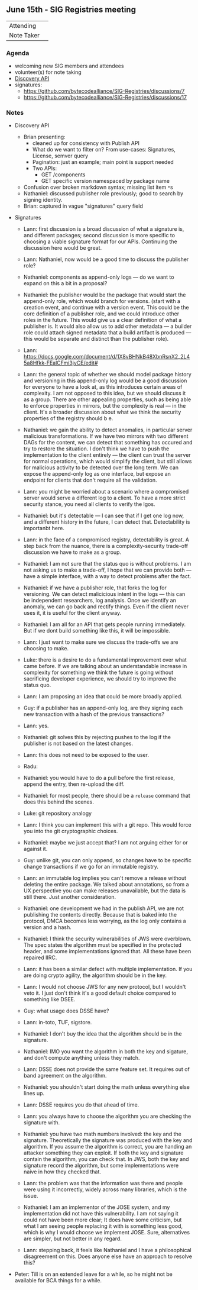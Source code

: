 ## June 15th - SIG Registries meeting

|          |      |
| -------- | -------- |
| Attending  |
| Note Taker | |

### Agenda
- welcoming new SIG members and attendees
- volunteer(s) for note taking
- [Discovery API](https://github.com/bytecodealliance/SIG-Registries/pull/16)
- signatures:
    - https://github.com/bytecodealliance/SIG-Registries/discussions/7
    - https://github.com/bytecodealliance/SIG-Registries/discussions/17


### Notes

* Discovery API
  * Brian presenting:
    * cleaned up for consistency with Publish API
    * What do we want to filter on? From use-cases:
      Signatures, License, semver query
    * Pagination: just an example; main point is support needed
    * Two APIs:
      * GET /components
      * GET specific version namespaced by package name
  * Confusion over broken markdown syntax; missing list item `*`s
  * Nathaniel: discussed publisher role previously; good to search by signing identity.
  * Brian: captured in vague "signatures" query field

* Signatures
  * Lann: first discussion is a broad discussion of what a signature is, and different packages; second discussion is more specific to choosing a viable signature format for our APIs. Continuing the discussion here would be great.
  * Lann: Nathaniel, now would be a good time to discuss the publisher role?
  * Nathaniel: components as append-only logs — do we want to expand on this a bit in a proposal?
  * Nathaniel: the publisher would be the package that would start the append-only role, which would branch for versions. (start with a creation event, and continue with a version event. This could be the core definition of a publisher role, and we could introduce other roles in the future. This would give us a clear definition of what a publisher is. It would also allow us to add other metadata — a builder role could attach signed metadata that a build artifact is produced — this would be separate and distinct than the publisher role).
  * Lann: https://docs.google.com/document/d/1X8vBHNkB48XbnRsnX2_2L45a8Hfkk-FEalCFmi3jvCE/edit#
  * Lann: the general topic of whether we should model package history and versioning in this append-only log would be a good discussion for everyone to have a look at, as this introduces certain areas of complexity. I am not opposed to this idea, but we should discuss it as a group. There are other appealing properties, such as being able to enforce properties in mirrors, but the complexity is real — in the client. It's a broader discussion about what we think the security properties of the registry should b e.
  * Nathaniel: we gain the ability to detect anomalies, in particular server malicious transformations. If we have two mirrors with two different DAGs for the content, we can detect that something has occured and try to restore the situation. I don't think we have to push the implementation to the client entirely — the client can trust the server for normal operations, which would simplify the client, but still allows for malicious activity to be detected over the long term. We can expose the append-only log as one interface, but expose an endpoint for clients that don't require all the validation.
  * Lann: you might be worried about a scenario where a compromised server would serve a different log to a client. To have a more strict security stance, you need all clients to verify the lgos.
  * Nathaniel: but it's detectable — I can see that if I get one log now, and a different history in the future, I can detect that. Detectability is importanbt here.
  * Lann: in the face of a compromised registry, detectability is great. A step back from the nuance, there is a complexity-security trade-off discussion we have to make as a group.
  * Nathaniel: I am not sure that the status quo is without problems. I am not asking us to make a trade-off, I hope that we can provide both — have a simple interface, with a way to detect problems after the fact.
  * Nathaniel: if we have a publisher role, that forks the log for versioning. We can detect malicicious intent in the logs — this can be independent researchers, log analysis. Once we identify an anomaly, we can go back and rectify things. Even if the client never uses it, it is useful for the client anyway.
  * Nathaniel: I am all for an API that gets people running immediately. But if we dont build something like this, it will be impossible.
  * Lann: I just want to make sure we discuss the trade-offs we are choosing to make.
  * Luke: there is a desire to do a fundamental improvement over what came before. If we are talking about an understandable increase in complexity for something we think the future is going without sacrificing developer experience, we should try to improve the status quo.
  * Lann: I am proposing an idea that could be more broadly applied.
  * Guy: if a publisher has an append-only log, are they signing each new transaction with a hash of the previous transactions?
  * Lann: yes.
  * Nathaniel: git solves this by rejecting pushes to the log if the publisher is not based on the latest changes.
  * Lann: this does not need to be exposed to the user.
  * Radu:
  * Nathaniel: you would have to do a pull before the first release, append the entry, then re-upload the diff.
  * Nathaniel: for most people, there should be a `release` command that does this behind the scenes.
  * Luke: git repository analogy
  * Lann: I think you can implement this with a git repo. This would force you into the git cryptographic choices.
  * Nathaniel: maybe we just accept that? I am not arguing either for or against it.
  * Guy: unlike git, you can only append, so changes have to be specific change transactions if we go for an immutable registry.
  * Lann: an immutable log implies you can't remove a release without deleting the entire package. We talked about annotations, so from a UX perspective you can make releases unavailable, but the data is still there. Just another consideration.
  * Nathaniel: one development we had in the publish API, we are not publishing the contents directly. Because that is baked into the protocol, DMCA becomes less worrying, as the log only contains a version and a hash.

  * Nathaniel: I think the security vulnerabilities of JWS were overblown. The spec states the algorithm must be specified in the protected header, and some implementations ignored that. All these have been repaired IIRC.
  * Lann: it has been a similar defect with multiple implementation. If you are doing crypto agility, the algorithm should be in the key.
  * Lann: I would not choose JWS for any new protocol, but I wouldn't veto it. I just don't think it's a good default choice compared to something like DSEE.
  * Guy: what usage does DSSE have?
  * Lann: in-toto, TUF, sigstore.
  * Nathaniel: I don't buy the idea that the algorithm should be in the signature.
  * Nathaniel: IMO you want the algorithm in both the key and sigature, and don't compute anything unless they match.
  * Lann: DSSE does not provide the same feature set. It requires out of band agreement on the algorithm.
  * Nathaniel: you shouldn't start doing the math unless everything else lines up.
  * Lann: DSSE requires you do that ahead of time.
  * Lann: you always have to choose the algorithm you are checking the signature with.
  * Nathaniel: you have two math numbers involved: the key and the signature. Theoretically the signature was produced with the key and algorithm. If you assume the algorithm is correct, you are handing an attacker something they can exploit. If both the key and signature contain the algorithm, you can check that. In JWS, both the key and signature record the algorithm, but some implementations were naive in how they checked that.
  * Lann: the problem was that the information was there and people were using it incorrectly, widely across many libraries, which is the issue.
  * Nathaniel: I am an implementor of the JOSE system, and my implementation did not have this vulnerability. I am not saying it could not have been more clear; It does have some criticism, but what I am seeing people replacing it with is something less good, which is why I would choose we implement JOSE. Sure, alternatives are simpler, but not better in any regard.
  * Lann: stepping back, it feels like Nathaniel and I have a philosophical disagreement on this. Does anyone else have an approach to resolve this?

* Peter: Till is on an extended leave for a while, so he might not be available for BCA things for a while.
